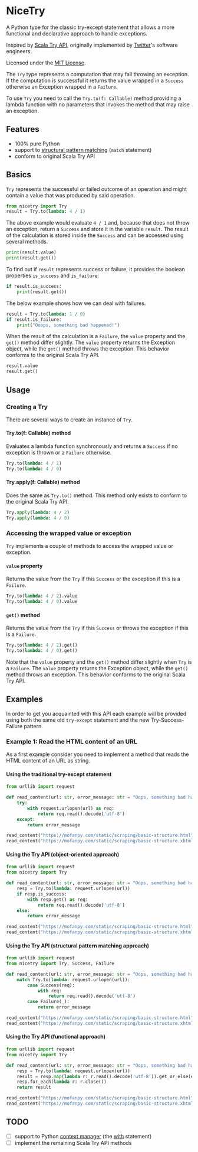 # NiceTry
A Python type for the classic try-except statement that allows a more functional and declarative approach to handle exceptions.

Inspired by [Scala Try API](https://www.scala-lang.org/api/current/scala/util/Try.html), originally implemented by [Twitter](https://twitter.com/)'s software engineers.

Licensed under the [MIT License](https://opensource.org/license/mit).

The `Try` type represents a computation that may fail throwing an exception. If the computation is successful it returns the value wrapped in a `Success` otherwise an Exception wrapped in a `Failure`.

To use `Try` you need to call the `Try.to(f: Callable)` method providing a lambda function with no parameters that invokes the method that may raise an exception.

## Features

- 100% pure Python
- support to [structural pattern matching](https://peps.python.org/pep-0636/) (`match` statement)
- conform to original Scala Try API

## Basics
`Try` represents the successful or failed outcome of an operation and might contain a value that was produced by said operation.

```python
from nicetry import Try
result = Try.to(lambda: 4 / 1)
```

The above example would evaluate `4 / 1` and, because that does not throw an exception, return a `Success` and store it in the variable `result`. The result of the calculation is stored inside the `Success` and can be accessed using several methods.

```python
print(result.value)
print(result.get())
```

To find out if `result` represents success or failure, it provides the boolean properties `is_success` and `is_failure`:

```python
if result.is_success:
    print(result.get())
```

The below example shows how we can deal with failures.

```python
result = Try.to(lambda: 1 / 0)
if result.is_failure:
    print("Ooops, something bad happened!")
```

When the result of the calculation is a `Failure`, the `value` property and the `get()` method differ slightly. The `value` property returns the Exception object, while the `get()` method throws the exception. This behavior conforms to the original Scala Try API.

```python
result.value
result.get()
```

## Usage

### Creating a Try
There are several ways to create an instance of `Try`.

#### Try.to(f: Callable) method
Evaluates a lambda function synchronously and returns a `Success` if no exception is thrown or a `Failure` otherwise.

```python
Try.to(lambda: 4 / 2)
Try.to(lambda: 4 / 0)
```

#### Try.apply(f: Callable) method
Does the same as `Try.to()` method. This method only exists to conform to the original Scala Try API.

```python
Try.apply(lambda: 4 / 2)
Try.apply(lambda: 4 / 0)
```

### Accessing the wrapped value or exception
`Try` implements a couple of methods to access the wrapped value or exception.

#### `value` property
Returns the value from the `Try` if this `Success` or the exception if this is a `Failure`.

```python
Try.to(lambda: 4 / 2).value
Try.to(lambda: 4 / 0).value
```

#### `get()` method
Returns the value from the `Try` if this `Success` or throws the exception if this is a `Failure`.

```python
Try.to(lambda: 4 / 2).get()
Try.to(lambda: 4 / 0).get()
```

Note that the `value` property and the `get()` method differ slightly when `Try` is a `Failure`. The `value` property returns the Exception object, while the `get()` method throws an exception. This behavior conforms to the original Scala Try API.

## Examples
In order to get you acquainted with this API each example will be provided using both the same old `try-except` statement and the new Try-Success-Failure pattern.

### Example 1: Read the HTML content of an URL ###
As a first example consider you need to implement a method that reads the HTML content of an URL as string.

#### Using the traditional try-except statement ####
```python
from urllib import request

def read_content(url: str, error_message: str = "Oops, something bad happened!") -> str:
    try:
        with request.urlopen(url) as req:
            return req.read().decode('utf-8')
    except:
        return error_message

read_content("https://mofanpy.com/static/scraping/basic-structure.html")
read_content("https://mofanpy.com/static/scraping/basic-structure.xhtml")
```

#### Using the Try API (object-oriented approach) ####
```python
from urllib import request
from nicetry import Try

def read_content(url: str, error_message: str = "Oops, something bad happened!") -> str:
    resp = Try.to(lambda: request.urlopen(url))
    if resp.is_success:
        with resp.get() as req:
            return req.read().decode('utf-8')
    else:
        return error_message

read_content("https://mofanpy.com/static/scraping/basic-structure.html")
read_content("https://mofanpy.com/static/scraping/basic-structure.xhtml")
```

#### Using the Try API (structural pattern matching approach) ####
```python
from urllib import request
from nicetry import Try, Success, Failure

def read_content(url: str, error_message: str = "Oops, something bad happened!") -> str:
    match Try.to(lambda: request.urlopen(url)):
        case Success(req):
            with req:
                return req.read().decode('utf-8')
        case Failure(_):
            return error_message

read_content("https://mofanpy.com/static/scraping/basic-structure.html")
read_content("https://mofanpy.com/static/scraping/basic-structure.xhtml")
```

#### Using the Try API (functional approach) ####
```python
from urllib import request
from nicetry import Try

def read_content(url: str, error_message: str = "Oops, something bad happened!") -> str:
    resp = Try.to(lambda: request.urlopen(url))
    result = resp.map(lambda r: r.read().decode('utf-8')).get_or_else(error_message)
    resp.for_each(lambda r: r.close())
    return result

read_content("https://mofanpy.com/static/scraping/basic-structure.html")
read_content("https://mofanpy.com/static/scraping/basic-structure.xhtml")
```

## TODO

- [ ] support to Python [context manager](https://docs.python.org/3/reference/datamodel.html#context-managers) (the [with](https://docs.python.org/3/reference/compound_stmts.html#the-with-statement) statement)
- [ ] implement the remaining Scala Try API methods
